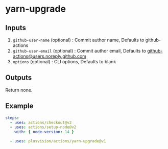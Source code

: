 # yarn-upgrade

## Inputs

1. `github-user-name` (optional) : Commit author name, Defaults to github-actions
2. `github-user-email` (optional) : Commit author email, Defaults to github-actions@users.noreply.github.com
3. `options` (optional) : CLI options, Defaults to blank

## Outputs

Return none.

## Example

```yaml
steps:
  - uses: actions/checkout@v2
  - uses: actions/setup-node@v2
    with: { node-version: 14 }

  - uses: plusvision/actions/yarn-upgrade@v1
```
